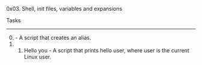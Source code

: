 0x03. Shell, init files, variables and expansions

Tasks

____________________

0. <o> - A script that creates an alias.
1. 1. Hello you - A script that prints hello user, where user is the current Linux user.

